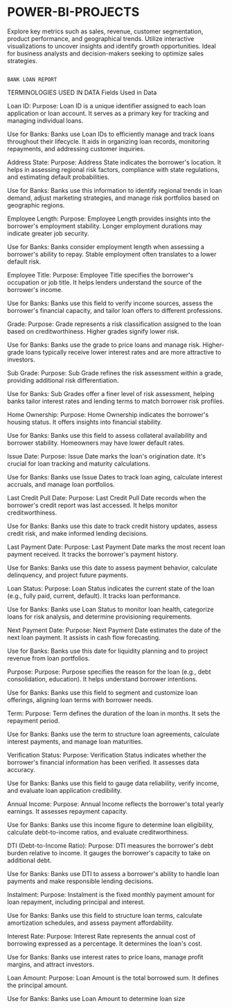 # POWER-BI-PROJECTS
Explore key metrics such as sales, revenue, customer segmentation, product performance, and geographical trends. Utilize interactive visualizations to uncover insights and identify growth opportunities. Ideal for business analysts and decision-makers seeking to optimize sales strategies.  


  																							BANK LOAN REPORT
TERMINOLOGIES USED IN DATA
Fields Used in Data

Loan ID:
Purpose: Loan ID is a unique identifier assigned to each loan application or loan account. It serves as a primary key for tracking and managing individual loans.

Use for Banks: Banks use Loan IDs to efficiently manage and track loans throughout their lifecycle. It aids in organizing loan records, monitoring repayments, and addressing customer inquiries.

Address State:
Purpose: Address State indicates the borrower's location. It helps in assessing regional risk factors, compliance with state regulations, and estimating default probabilities.

Use for Banks: Banks use this information to identify regional trends in loan demand, adjust marketing strategies, and manage risk portfolios based on geographic regions.

Employee Length:
Purpose: Employee Length provides insights into the borrower's employment stability. Longer employment durations may indicate greater job security.

Use for Banks: Banks consider employment length when assessing a borrower's ability to repay. Stable employment often translates to a lower default risk.

Employee Title:
Purpose: Employee Title specifies the borrower's occupation or job title. It helps lenders understand the source of the borrower's income.

Use for Banks: Banks use this field to verify income sources, assess the borrower's financial capacity, and tailor loan offers to different professions.

Grade:
Purpose: Grade represents a risk classification assigned to the loan based on creditworthiness. Higher grades signify lower risk.

Use for Banks: Banks use the grade to price loans and manage risk. Higher-grade loans typically receive lower interest rates and are more attractive to investors.

Sub Grade:
Purpose: Sub Grade refines the risk assessment within a grade, providing additional risk differentiation.

Use for Banks: Sub Grades offer a finer level of risk assessment, helping banks tailor interest rates and lending terms to match borrower risk profiles.

Home Ownership:
Purpose: Home Ownership indicates the borrower's housing status. It offers insights into financial stability.

Use for Banks: Banks use this field to assess collateral availability and borrower stability. Homeowners may have lower default rates.

Issue Date:
Purpose: Issue Date marks the loan's origination date. It's crucial for loan tracking and maturity calculations.

Use for Banks: Banks use Issue Dates to track loan aging, calculate interest accruals, and manage loan portfolios.

Last Credit Pull Date:
Purpose: Last Credit Pull Date records when the borrower's credit report was last accessed. It helps monitor creditworthiness.

Use for Banks: Banks use this date to track credit history updates, assess credit risk, and make informed lending decisions.

Last Payment Date:
Purpose: Last Payment Date marks the most recent loan payment received. It tracks the borrower's payment history.

Use for Banks: Banks use this date to assess payment behavior, calculate delinquency, and project future payments.

Loan Status:
Purpose: Loan Status indicates the current state of the loan (e.g., fully paid, current, default). It tracks loan performance.

Use for Banks: Banks use Loan Status to monitor loan health, categorize loans for risk analysis, and determine provisioning requirements.

Next Payment Date:
Purpose: Next Payment Date estimates the date of the next loan payment. It assists in cash flow forecasting.

Use for Banks: Banks use this date for liquidity planning and to project revenue from loan portfolios.

Purpose:
Purpose: Purpose specifies the reason for the loan (e.g., debt consolidation, education). It helps understand borrower intentions.

Use for Banks: Banks use this field to segment and customize loan offerings, aligning loan terms with borrower needs.

Term:
Purpose: Term defines the duration of the loan in months. It sets the repayment period.

Use for Banks: Banks use the term to structure loan agreements, calculate interest payments, and manage loan maturities.

Verification Status:
Purpose: Verification Status indicates whether the borrower's financial information has been verified. It assesses data accuracy.

Use for Banks: Banks use this field to gauge data reliability, verify income, and evaluate loan application credibility.

Annual Income:
Purpose: Annual Income reflects the borrower's total yearly earnings. It assesses repayment capacity.

Use for Banks: Banks use this income figure to determine loan eligibility, calculate debt-to-income ratios, and evaluate creditworthiness.

DTI (Debt-to-Income Ratio):
Purpose: DTI measures the borrower's debt burden relative to income. It gauges the borrower's capacity to take on additional debt.

Use for Banks: Banks use DTI to assess a borrower's ability to handle loan payments and make responsible lending decisions.

Instalment:
Purpose: Instalment is the fixed monthly payment amount for loan repayment, including principal and interest.

Use for Banks: Banks use this field to structure loan terms, calculate amortization schedules, and assess payment affordability.

Interest Rate:
Purpose: Interest Rate represents the annual cost of borrowing expressed as a percentage. It determines the loan's cost.

Use for Banks: Banks use interest rates to price loans, manage profit margins, and attract investors.

Loan Amount:
Purpose: Loan Amount is the total borrowed sum. It defines the principal amount.

Use for Banks: Banks use Loan Amount to determine loan size





